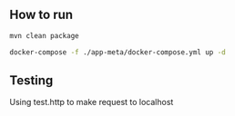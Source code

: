 ## How to run
```bash
mvn clean package

docker-compose -f ./app-meta/docker-compose.yml up -d

```

## Testing
Using test.http to make request to localhost